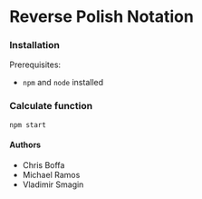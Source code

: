 # Reverse Polish Notation

### Installation

Prerequisites:

* `npm` and `node` installed
    
### Calculate function

    npm start
    
#### Authors

* Chris Boffa
* Michael Ramos
* Vladimir Smagin
